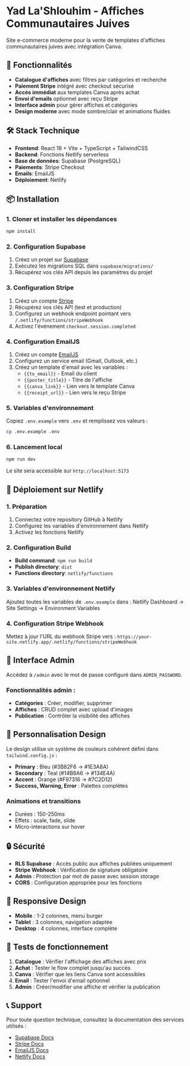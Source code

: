 # Yad La'Shlouhim - Affiches Communautaires Juives

Site e-commerce moderne pour la vente de templates d'affiches communautaires juives avec intégration Canva.

## 🚀 Fonctionnalités

- **Catalogue d'affiches** avec filtres par catégories et recherche
- **Paiement Stripe** intégré avec checkout sécurisé
- **Accès immédiat** aux templates Canva après achat
- **Envoi d'emails** optionnel avec reçu Stripe
- **Interface admin** pour gérer affiches et catégories
- **Design moderne** avec mode sombre/clair et animations fluides

## 🛠 Stack Technique

- **Frontend**: React 18 + Vite + TypeScript + TailwindCSS
- **Backend**: Fonctions Netlify serverless
- **Base de données**: Supabase (PostgreSQL)
- **Paiements**: Stripe Checkout
- **Emails**: EmailJS
- **Déploiement**: Netlify

## 📦 Installation

### 1. Cloner et installer les dépendances

```bash
npm install
```

### 2. Configuration Supabase

1. Créez un projet sur [Supabase](https://supabase.com)
2. Exécutez les migrations SQL dans `supabase/migrations/`
3. Récupérez vos clés API depuis les paramètres du projet

### 3. Configuration Stripe

1. Créez un compte [Stripe](https://stripe.com)
2. Récupérez vos clés API (test et production)
3. Configurez un webhook endpoint pointant vers `/.netlify/functions/stripeWebhook`
4. Activez l'événement `checkout.session.completed`

### 4. Configuration EmailJS

1. Créez un compte [EmailJS](https://www.emailjs.com)
2. Configurez un service email (Gmail, Outlook, etc.)
3. Créez un template d'email avec les variables :
   - `{{to_email}}` - Email du client
   - `{{poster_title}}` - Titre de l'affiche
   - `{{canva_link}}` - Lien vers le template Canva
   - `{{receipt_url}}` - Lien vers le reçu Stripe

### 5. Variables d'environnement

Copiez `.env.example` vers `.env` et remplissez vos valeurs :

```bash
cp .env.example .env
```

### 6. Lancement local

```bash
npm run dev
```

Le site sera accessible sur `http://localhost:5173`

## 🚀 Déploiement sur Netlify

### 1. Préparation

1. Connectez votre repository GitHub à Netlify
2. Configurez les variables d'environnement dans Netlify
3. Activez les fonctions Netlify

### 2. Configuration Build

- **Build command**: `npm run build`
- **Publish directory**: `dist`
- **Functions directory**: `netlify/functions`

### 3. Variables d'environnement Netlify

Ajoutez toutes les variables de `.env.example` dans :
Netlify Dashboard → Site Settings → Environment Variables

### 4. Configuration Stripe Webhook

Mettez à jour l'URL du webhook Stripe vers :
`https://your-site.netlify.app/.netlify/functions/stripeWebhook`

## 👤 Interface Admin

Accédez à `/admin` avec le mot de passe configuré dans `ADMIN_PASSWORD`.

### Fonctionnalités admin :
- **Catégories** : Créer, modifier, supprimer
- **Affiches** : CRUD complet avec upload d'images
- **Publication** : Contrôler la visibilité des affiches

## 🎨 Personnalisation Design

Le design utilise un système de couleurs cohérent défini dans `tailwind.config.js` :

- **Primary** : Bleu (#3B82F6 → #1E3A8A)
- **Secondary** : Teal (#14B8A6 → #134E4A)
- **Accent** : Orange (#F97316 → #7C2D12)
- **Success, Warning, Error** : Palettes complètes

### Animations et transitions
- Durées : 150-250ms
- Effets : scale, fade, slide
- Micro-interactions sur hover

## 🔒 Sécurité

- **RLS Supabase** : Accès public aux affiches publiées uniquement
- **Stripe Webhook** : Vérification de signature obligatoire
- **Admin** : Protection par mot de passe avec session storage
- **CORS** : Configuration appropriée pour les fonctions

## 📱 Responsive Design

- **Mobile** : 1-2 colonnes, menu burger
- **Tablet** : 3 colonnes, navigation adaptée  
- **Desktop** : 4 colonnes, interface complète

## 🧪 Tests de fonctionnement

1. **Catalogue** : Vérifier l'affichage des affiches avec prix
2. **Achat** : Tester le flow complet jusqu'au succès
3. **Canva** : Vérifier que les liens Canva sont accessibles
4. **Email** : Tester l'envoi d'email optionnel
5. **Admin** : Créer/modifier une affiche et vérifier la publication

## 📞 Support

Pour toute question technique, consultez la documentation des services utilisés :
- [Supabase Docs](https://supabase.com/docs)
- [Stripe Docs](https://stripe.com/docs)
- [EmailJS Docs](https://www.emailjs.com/docs/)
- [Netlify Docs](https://docs.netlify.com)